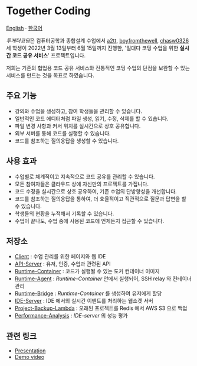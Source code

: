 # Together Coding

[English](/profile/README-en.md) ∙ [한국어](#together-coding)

*투게더코딩*은 컴퓨터공학과 종합설계 수업에서 [a2tt](https://github.com/a2tt), [boyfromthewell](https://github.com/boyfromthewell), [chasw0326](https://github.com/chasw0326) 세 학생이 2022년 3월 13일부터 6월 15일까지 진행한, '일대다 코딩 수업을 위한 **실시간 코드 공유 서비스**' 프로젝트입니다.

저희는 기존의 협업용 코드 공유 서비스와 전통적인 코딩 수업의 단점을 보완할 수 있는 서비스를 만드는 것을 목표로 하였습니다.

## 주요 기능

- 강의와 수업을 생성하고, 참여 학생들을 관리할 수 있습니다.
- 일반적인 코드 에디터처럼 파일 생성, 읽기, 수정, 삭제를 할 수 있습니다.
- 파일 변경 사항과 커서 위치를 실시간으로 상호 공유합니다.
- 외부 서버를 통해 코드를 실행할 수 있습니다.
- 코드를 참조하는 질의응답을 생성할 수 있습니다.

## 사용 효과

- 수업별로 체계적이고 지속적으로 코드 공유를 관리할 수 있습니다.
- 모든 참여자들은 클라우드 상에 자신만의 프로젝트를 가집니다.
- 코드 수정을 실시간으로 상호 공유하여, 기존 수업의 단방향성을 개선합니다.
- 코드를 참조하는 질의응답을 통하여, 더 효율적이고 직관적으로 질문과 답변을 할 수 있습니다.
- 학생들의 현황을 누적해서 기록할 수 있습니다.
- 수업이 끝나도, 수업 중에 사용된 코드에 언제든지 접근할 수 있습니다.

## 저장소

- [Client](https://github.com/Together-Coding/Client) : 수업 관리를 위한 페이지와 웹 IDE
- [API-Server](https://github.com/Together-Coding/API-Server) : 유저, 인증, 수업과 관련된 API
- [Runtime-Container](https://github.com/Together-Coding/Runtime-Container) : 코드가 실행될 수 있는 도커 컨테이너 이미지
- [Runtime-Agent](https://github.com/Together-Coding/Runtime-Agent) : *Runtime-Container* 안에서 실행되어, SSH relay 와 컨테이너 관리
- [Runtime-Bridge](https://github.com/Together-Coding/Runtime-Bridge) : *Runtime-Container* 를 생성하여 유저에게 할당
- [IDE-Server](https://github.com/Together-Coding/IDE-Server) : IDE 에서의 실시간 이벤트를 처리하는 웹소켓 서버
- [Project-Backup-Lambda](https://github.com/Together-Coding/Project-Backup-Lambda) : 오래된 프로젝트를 Redis 에서 AWS S3 으로 백업
- [Performance-Analysis](https://github.com/Together-Coding/Performance-Analysis) : *IDE-server* 의 성능 평가

## 관련 링크

- [Presentation](https://bit.ly/3zSAWUm)
- [Demo video](https://youtu.be/znzmxhIVmqs)
